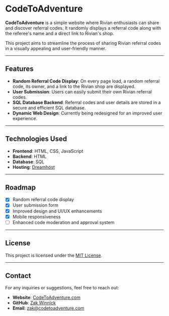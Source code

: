 # CodeToAdventure

**CodeToAdventure** is a simple website where Rivian enthusiasts can share and discover referral codes. It randomly displays a referral code along with the referee's name and a direct link to Rivian's shop.

This project aims to streamline the process of sharing Rivian referral codes in a visually appealing and user-friendly manner.

---

## Features

- **Random Referral Code Display**: On every page load, a random referral code, its owner, and a link to the Rivian shop are displayed.
- **User Submission**: Users can easily submit their own Rivian referral codes.
- **SQL Database Backend**: Referral codes and user details are stored in a secure and efficient SQL database.
- **Dynamic Web Design**: Currently being redesigned for an improved user experience.

---

## Technologies Used

- **Frontend**: HTML, CSS, JavaScript
- **Backend**: HTML
- **Database**: SQL
- **Hosting**: [Dreamhost](https://dreamhost.com)

---

## Roadmap

- [x] Random referral code display
- [x] User submission form
- [x] Improved design and UI/UX enhancements
- [x] Mobile responsiveness
- [ ] Enhanced code moderation and approval system

---

## License

This project is licensed under the [MIT License](LICENSE).

---

## Contact

For any inquiries or suggestions, feel free to reach out:

- **Website**: [CodeToAdventure.com](https://www.codetoadventure.com)
- **GitHub**: [Zak Winnick](https://github.com/ZakWinnick)
- **Email**: [zak@codetoadventure.com](mailto:zak@codetoadventure.com)

